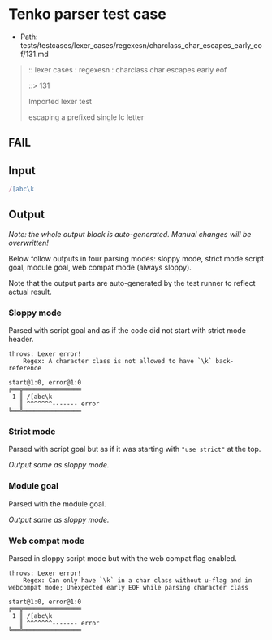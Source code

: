 # Tenko parser test case

- Path: tests/testcases/lexer_cases/regexesn/charclass_char_escapes_early_eof/131.md

> :: lexer cases : regexesn : charclass char escapes early eof
>
> ::> 131
>
> Imported lexer test
>
> escaping a prefixed single lc letter

## FAIL

## Input

`````js
/[abc\k
`````

## Output

_Note: the whole output block is auto-generated. Manual changes will be overwritten!_

Below follow outputs in four parsing modes: sloppy mode, strict mode script goal, module goal, web compat mode (always sloppy).

Note that the output parts are auto-generated by the test runner to reflect actual result.

### Sloppy mode

Parsed with script goal and as if the code did not start with strict mode header.

`````
throws: Lexer error!
    Regex: A character class is not allowed to have `\k` back-reference

start@1:0, error@1:0
╔══╦════════════════
 1 ║ /[abc\k
   ║ ^^^^^^^------- error
╚══╩════════════════

`````

### Strict mode

Parsed with script goal but as if it was starting with `"use strict"` at the top.

_Output same as sloppy mode._

### Module goal

Parsed with the module goal.

_Output same as sloppy mode._

### Web compat mode

Parsed in sloppy script mode but with the web compat flag enabled.

`````
throws: Lexer error!
    Regex: Can only have `\k` in a char class without u-flag and in webcompat mode; Unexpected early EOF while parsing character class

start@1:0, error@1:0
╔══╦════════════════
 1 ║ /[abc\k
   ║ ^^^^^^^------- error
╚══╩════════════════

`````

